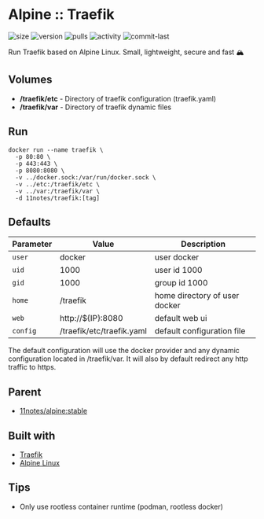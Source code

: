 # Alpine :: Traefik
![size](https://img.shields.io/docker/image-size/11notes/traefik/2.10.5?color=0eb305) ![version](https://img.shields.io/docker/v/11notes/traefik?color=eb7a09) ![pulls](https://img.shields.io/docker/pulls/11notes/traefik?color=2b75d6) ![activity](https://img.shields.io/github/commit-activity/m/11notes/docker-traefik?color=c91cb8) ![commit-last](https://img.shields.io/github/last-commit/11notes/docker-traefik?color=c91cb8)

Run Traefik based on Alpine Linux. Small, lightweight, secure and fast 🏔️

## Volumes
* **/traefik/etc** - Directory of traefik configuration (traefik.yaml)
* **/traefik/var** - Directory of traefik dynamic files

## Run
```shell
docker run --name traefik \
  -p 80:80 \
  -p 443:443 \
  -p 8080:8080 \
  -v ../docker.sock:/var/run/docker.sock \
  -v ../etc:/traefik/etc \
  -v ../var:/traefik/var \
  -d 11notes/traefik:[tag]
```

## Defaults
| Parameter | Value | Description |
| --- | --- | --- |
| `user` | docker | user docker |
| `uid` | 1000 | user id 1000 |
| `gid` | 1000 | group id 1000 |
| `home` | /traefik | home directory of user docker |
| `web` | http://${IP}:8080 | default web ui |
| `config` | /traefik/etc/traefik.yaml | default configuration file |

The default configuration will use the docker provider and any dynamic configuration located in /traefik/var. It will also by default redirect any http traffic to https.

## Parent
* [11notes/alpine:stable](https://github.com/11notes/docker-alpine)

## Built with
* [Traefik](https://traefik.io/traefik)
* [Alpine Linux](https://alpinelinux.org)

## Tips
* Only use rootless container runtime (podman, rootless docker)